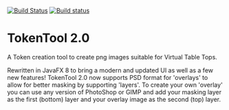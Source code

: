 [![Build Status](https://travis-ci.org/RPTools/tokentool.svg?branch=ci-fixes)](https://travis-ci.org/RPTools/tokentool)
[![Build status](https://ci.appveyor.com/api/projects/status/v0fve3b6uj3r8gwq?svg=true)](https://ci.appveyor.com/project/cwisniew/tokentool)

# TokenTool 2.0
A Token creation tool to create png images suitable for Virtual Table Tops.

Rewritten in JavaFX 8 to bring a modern and updated UI as well as a few new features! TokenTool 2.0 now supports PSD format for 'overlays' to allow for better masking by supporting 'layers'. To create your own 'overlay' you can use any version of PhotoShop or GIMP and add your masking layer as the first (bottom) layer and your overlay image as the second (top) layer.
